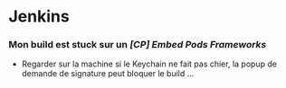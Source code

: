 # Jenkins

### Mon build est stuck sur un *[CP] Embed Pods Frameworks*
* Regarder sur la machine si le Keychain ne fait pas chier, la popup de demande de signature peut bloquer le build ...
